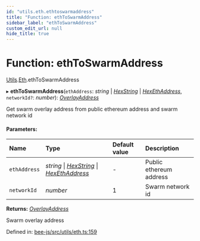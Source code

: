 ```yaml
---
id: "utils.eth.ethtoswarmaddress"
title: "Function: ethToSwarmAddress"
sidebar_label: "ethToSwarmAddress"
custom_edit_url: null
hide_title: true
---
```


# Function: ethToSwarmAddress

[Utils](../modules/utils.md).[Eth](../modules/utils.eth.md).ethToSwarmAddress

▸ **ethToSwarmAddress**(`ethAddress`: *string* \| [*HexString*](../types/utils.hex.hexstring.md) \| [*HexEthAddress*](../types/utils.eth.hexethaddress.md), `networkId?`: *number*): [*OverlayAddress*](../types/utils.eth.overlayaddress.md)

Get swarm overlay address from public ethereum address and swarm network id

#### Parameters:

Name | Type | Default value | Description |
:------ | :------ | :------ | :------ |
`ethAddress` | *string* \| [*HexString*](../types/utils.hex.hexstring.md) \| [*HexEthAddress*](../types/utils.eth.hexethaddress.md) | - | Public ethereum address   |
`networkId` | *number* | 1 | Swarm network id    |

**Returns:** [*OverlayAddress*](../types/utils.eth.overlayaddress.md)

Swarm overlay address

Defined in: [bee-js/src/utils/eth.ts:159](https://github.com/ethersphere/bee-js/blob/0ac3a7d/src/utils/eth.ts#L159)
